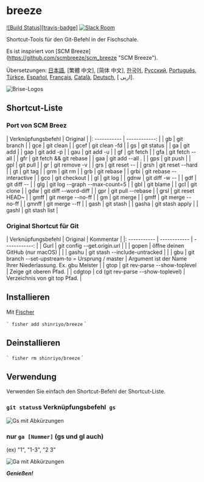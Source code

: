 [日本語]: README.jp.md
[繁體中文]: README.zh-tw.md
[简体中文]: README.zh-cn.md
[한국어]: README.ko.md
[Русский]: README.ru.md
[Português]: README.pt.md
[Türkçe]: README.tr.md
[Español]: README.es.md
[Français]: README.fr.md
[Català]: README.ca.md
[Deutsch]: README.du.md
[فارسی]: README.fa.md

# breeze

[![Build Status][travis-badge]][travis-link]
[![Slack Room][slack-badge]][slack-link]

Shortcut-Tools für den Git-Befehl in der Fischschale.

Es ist inspiriert von [SCM Breeze] (https://github.com/scmbreeze/scm_breeze "SCM Breeze").

Übersetzungen: [日本語], [繁體 中文], [简体 中文], [한국어], [Русский], [Português], [Türkçe], [Español], [Français], [Català], [Deutsch], [ اریی].

<div class = "zentriert">
<img src = "http://i.imgur.com/MEKxPSD.png" alt = "Brise-Logos" />
</ div>

## Shortcut-Liste

### Port von SCM Breez

| Verknüpfungsbefehl | Original |
|: ----------- | ------------: |
| gb | git branch |
| gce | git clean |
| gcef | git clean -fd |
| gs | git status |
| ga | git add |
| gap | git add -p |
| gau | git add -u |
| gf | git fetch |
| gfa | git fetch --all |
| gfr | git fetch && git rebase |
| gaa | git add --all . |
| gps | git push |
| gpl | git pull |
| gr | git remove -v |
| grs | git reset -- |
| grsh | git reset --hard |
| gt | git tag |
| grm | git rm |
| grb | git rebase |
| grbi | git rebase --interactive | 
| gco | git checkout |
| gl | git log |
| gdnw | git diff -w -- |
| gdf | git diff -- |
| glg | git log --graph --max-count=5 |
| gbl | git blame |
| gcl | git clone |
| gdw | git diff --word-diff |
| gpr | git pull --rebase |
| grsl | git reset HEAD~ |
| gmff | git merge --no-ff |
| gm | git merge |
| gmff | git merge --no-ff |
| gmnff | git merge --ff |
| gash | git stash |
| gasha | git stash apply |
| gashl | git stash list |

### Original Shortcut für Git

| Verknüpfungsbefehl | Original | Kommentar |
|: ----------- | ------------ | ------------: |
| Gurl | git config --get.origin.url | |
| gopen | öffne deinen GitHub (nur macOS) | |
| gashu | git stash --include-untracked | |
| gbu | git branch --set-upstream-to = Ursprung / <branch> master | Argument ist der Name Ihrer Niederlassung. Ex. gbu Meister |
| gtop | git rev-parse --show-toplevel | Zeige git oberen Pfad. |
| cdgtop | cd (git rev-parse --show-toplevel) | Verzeichnis von git top Pfad. |

## Installieren

Mit [Fischer]

`` `
fisher add shinriyo/breeze
`` `

## Deinstallieren

`` `
fisher rm shinriyo/breeze
`` `

## Verwendung

Verwenden Sie einfach den Shortcut-Befehl der Shortcut-Liste.

### `git status`s Verknüpfungsbefehl` gs`

<div class = "zentriert">
<img src = "http://i.imgur.com/F3NHal3.png" alt = "Gs mit Abkürzungen" />
</ div>

### nur `ga [Nummer]` (gs und gl auch)

(ex) "1", "1-3", "2 3"

<div class = "zentriert">
<img src = "http://i.imgur.com/RpspQI2.png" alt = "Ga mit Abkürzungen" />
</ div>

[Travis-Link]: https://travis-ci.org/shinriyo/breeze
[Travis-Abzeichen]: https://img.shields.io/travis/shinriyo/breeze.svg
[Slack-Link]: https://fisherman-wharf.herokuapp.com
[slack-badge]: https://fisherman-wharf.herokuapp.com/badge.svg
[Fischer]: https://github.com/fisherman/fisherman

***Genießen!***